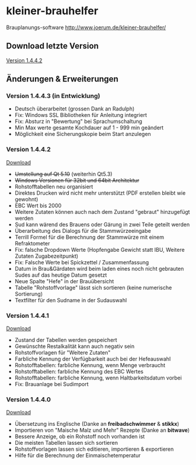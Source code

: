 # kleiner-brauhelfer
Brauplanungs-software
http://www.joerum.de/kleiner-brauhelfer/
## Download letzte Version
[Version 1.4.4.2](https://github.com/Gremmel/kleiner-brauhelfer/releases/tag/v1.4.4.2)
## Änderungen & Erweiterungen
### Version 1.4.4.3 (in Entwicklung)
- Deutsch überarbeitet (grossen Dank an Radulph)
- Fix: Windows SSL Bibliotheken für Anleitung integriert
- Fix: Absturz in "Bewertung" bei Sprachumschaltung
- Min Max werte gesamte Kochdauer auf 1 - 999 min geändert
- Möglichkeit eine Sicherungskopie beim Start anzulegen
### Version 1.4.4.2
[Download](https://github.com/Gremmel/kleiner-brauhelfer/releases/tag/v1.4.4.2)
- ~~Umstellung auf Qt 5.10~~ (weiterhin Qt5.3)
- ~~Windows Versionen für 32bit und 64bit Architektur~~
- Rohstofftabellen neu organisiert
- Direktes Drucken wird nicht mehr unterstützt (PDF erstellen bleibt wie gewohnt)
- EBC Wert bis 2000
- Weitere Zutaten können auch nach dem Zustand "gebraut" hinzugefügt werden
- Sud kann wärend des Brauens oder Gärung in zwei Teile geteilt werden 
- Überarbeitung des Dialogs für die Stammwürzeeingabe
- Terrill Formel für die Berechnung der Stammwürze mit einem Refraktometer
- Fix: falsche Dropdown Werte (Hopfengabe Gewicht statt IBU, Weitere Zutaten Zugabezeitpunkt)
- Fix: Falsche Werte bei Spickzettel / Zusammenfassung
- Datum in Brau&Gärdaten wird beim laden eines noch nicht gebrauten Sudes auf das heutige Datum gesetzt
- Neue Spalte "Hefe" in der Brauübersicht
- Tabelle "Rohstoffvorlage" lässt sich sortieren (keine numerische Sortierung)
- Textfilter für den Sudname in der Sudauswahl
### Version 1.4.4.1
[Download](https://github.com/Gremmel/kleiner-brauhelfer/releases/tag/v1.4.4.1)
- Zustand der Tabellen werden gespeichert
- Gewünschte Restalkalität kann auch negativ sein
- Rohstoffvorlagen für "Weitere Zutaten"
- Farbliche Kennung der Verfügbarkeit auch bei der Hefeauswahl
- Rohstofftabellen: farbliche Kennung, wenn Menge verbraucht
- Rohstofftabellen: farbliche Kennung des EBC Wertes
- Rohstofftabellen: farbliche Kennung, wenn Haltbarkeitsdatum vorbei
- Fix: Brauanlage bei Sudimport
### Version 1.4.4.0
[Download](https://github.com/Gremmel/kleiner-brauhelfer/releases/tag/v1.4.4.0)
- Übersetzung ins Englische (Danke an **freibadschwimmer** & **stikkx**)
- Importieren von "Maische Malz und Mehr" Rezepte (Danke an **bitwave**)
- Bessere Anzeige, ob ein Rohstoff noch vorhanden ist
- Die meisten Tabellen lassen sich sortieren
- Rohstoffvorlagen lassen sich editieren, importieren & exportieren
- Hilfe für die Berechnung der Einmaischetemperatur

